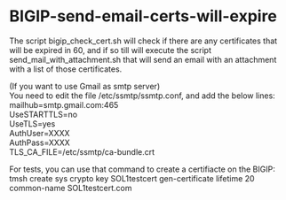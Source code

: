 # BIGIP-send-email-certs-will-expire

The script bigip_check_cert.sh will check if there are any certificates that will be expired in 60, and if so till will execute the script send_mail_with_attachment.sh that will send an email with an attachment with a list of those certificates.

(If you want to use Gmail as smtp server) <br />
You need to edit the file /etc/ssmtp/ssmtp.conf, and add the below lines: <br />
mailhub=smtp.gmail.com:465 <br />
UseSTARTTLS=no <br />
UseTLS=yes <br />
AuthUser=XXXX <br />
AuthPass=XXXX <br />
TLS_CA_FILE=/etc/ssmtp/ca-bundle.crt <br />

For tests, you can use that command to create a certifiacte on the BIGIP: <br />
tmsh create sys crypto key SOL1testcert gen-certificate lifetime 20 common-name SOL1testcert.com


